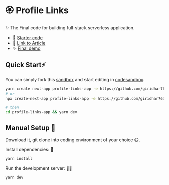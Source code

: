 # 🏵️ Profile Links

✨ The Final code for building full-stack serverless application.

- 🔦 [Starter code](https://github.com/giridhar7632/profile-links-starter)
- 📝 [Link to Article](https://www.honeybadger.io/blog/serverless-computing-tutorial/)
- ✨ [Final demo](https://rosette-links.vercel.app/)

## Quick Start⚡

You can simply fork this [sandbox](https://codesandbox.io/p/github/giridhar7632/serverless-starter/main) and start editing in [codesandbox](https://codesandbox.io/).

```bash
yarn create next-app profile-links-app -e https://github.com/giridhar7632/profile-links-starter
# or
npx create-next-app profile-links-app -e https://github.com/giridhar7632/profile-links-starter

# then
cd profile-links-app && yarn dev
```

## Manual Setup 🚀

Download it, git clone into coding environment of your choice 😃.

Install dependencies: 🔽

```bash
yarn install
```

Run the development server: 👨‍💻

```bash
yarn dev
```
